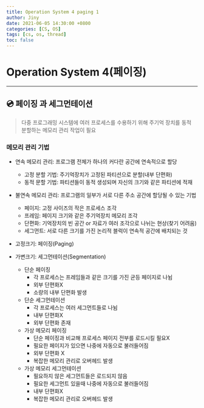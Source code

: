 ```yaml
---
title: Operation System 4 paging 1
author: Jiny
date: 2021-06-05 14:30:00 +0800
categories: [CS, OS]
tags: [cs, os, thread]
toc: false
---
```

 
# Operation System 4(페이징)
___

## 💿 **페이징 과 세그먼테이션**

> 다중 프로그래밍 시스템에 여러 프로세스를 수용하기 위해 주기억 장치를 동적 분할하는 메모리 관리 작업이 필요

### **메모리 관리 기법**

- 연속 메모리 관리: 프로그램 전체가 하나의 커다란 공간에 연속적으로 할당
  - 고정 분할 기법: 주기억장치가 고정된 파티션으로 분할(내부 단편화)
  - 동적 문할 기법: 파티션들이 동적 생성되며 자신의 크기와 같은 파티션에 적재
- 불연속 메모리 관리: 프로그램의 일부가 서로 다른 주소 공간에 할당될 수 있는 기법
  - 페이지: 고정 사이즈의 작은 프로세스 조각
  - 프레임: 페이지 크기와 같은 주기억장치 메모리 조각
  - 단편화: 기억장치의 빈 공간 or 자료가 여러 조각으로 나뉘는 현상(찾기 어려움)
  - 세그먼트: 서로 다른 크기를 가진 논리적 블럭이 연속적 공간에 배치되는 것

- 고정크기: 페이징(Paging)
- 가변크기: 세그먼테이션(Segmentation)
  - 단순 페이징
    - 각 프로세스는 프레임들과 같은 크기를 가진 균등 페이지로 나뉨
    - 외부 단편화X
    - 소량의 내부 단편화 발생
  - 단순 세그먼테이션
    - 각 프로세스는 여러 세그먼트들로 나뉨
    - 내부 단편화X
    - 외부 단편화 존재
  - 가상 메모리 페이징
    - 단순 페이징과 비교해 프로세스 페이지 전부를 로드시킬 필요X
    - 필요한 페이지가 있으면 나중에 자동으로 불러들어짐
    - 외부 단편화 X
    - 복잡한 메모리 관리로 오버헤드 발생
  - 가상 메모리 세그먼테이션
    - 필요하지 않은 세그먼트들은 로드되지 않음
    - 필요한 세그먼트 있을때 나중에 자동으로 불러들어짐
    - 내부 단편화X
    - 복잡한 메모리 관리로 오버헤드 발생

